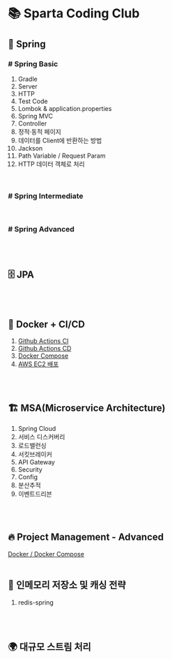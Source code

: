 # 📚 Sparta Coding Club

## 🌱 Spring

### # Spring Basic
1. Gradle
2. Server
3. HTTP
4. Test Code
5. Lombok & application.properties
6. Spring MVC
7. Controller
8. 정적·동적 페이지
9. 데이터를 Client에 반환하는 방법
10. Jackson
11. Path Variable / Request Param
12. HTTP 데이터 객체로 처리


<br>

### # Spring Intermediate

<br>

### # Spring Advanced

<br>
<br>

## 🗄️ JPA

<br>
<br>

## 🐳 Docker + CI/CD

1. <a href="https://github.com/S2gamzaS2/github-action-sample">Github Actions CI</a>
2. <a href="https://github.com/S2gamzaS2/github-action-sample">Github Actions CD</a>
3. <a href="https://github.com/S2gamzaS2/spring-boot-sample">Docker Compose</a>
4. <a href="https://github.com/S2gamzaS2/cicd-aws">AWS EC2 배포</a>
<br>
<br>

## 🏗️ MSA(Microservice Architecture)
1. Spring Cloud
2. 서비스 디스커버리
3. 로드밸런싱
4. 서킷브레이커
5. API Gateway
6. Security
7. Config
8. 분산추적
9. 이벤트드리븐

<br>
<br>

## 🔥 Project Management - Advanced
 <a href="https://github.com/S2gamzaS2/docker-practice">Docker / Docker Compose</a>
<br>
<br>

## 💾 인메모리 저장소 및 캐싱 전략
1. redis-spring
<br>
<br>

## 🌍 대규모 스트림 처리

